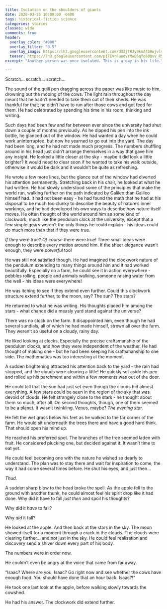 ```yaml
---
title: Isolation on the shoulders of giants
date: 2020-03-26 10:00:00 -0400
tags: historical-fiction science
categories: stories
classes: wide
comments: true
header:
  overlay_color: "#000"
  overlay_filter: "0.5"
  overlay_image: https://lh3.googleusercontent.com/d3ZjTRJy9kmA4b9wjvlsoroFQzaH_lSTBR1ShOayC-5cG4DNCvLls7ZBuelyE_n8n-ow6EVwEy8xnolXnQ1tkhCVnHWNfcpkcAikToJZSvLg9d9s_UPfmyV0SyY4AG2NakWbH8tAORc=w2400
  teaser: https://lh3.googleusercontent.com/p1TEvr6ueqVrMwB6qfo60QvV_R5K7l3Cd6uoKZRAuOQLW8YWTukPK1wpCCNzBqSco8m_aY9R4wdevj6WE5w1SyeSoYBY5kTT4lMGIHPoQnmTXJRfZE6MciqQlbeq1i77OYdRnqXtUKs=w2400
excerpt: "Another person was once isolated. This is a day in his life."

---
```


Scratch… scratch… scratch…

The sound of the quill pen dragging across the paper was like music to him, drowning out the mooing of the cows. The light rain throughout the day meant that he hadn’t needed to take them out of their sheds. He was thankful for that; he didn’t have to run after those cows and get feed for them. He had celebrated by spending his time in his room, thinking and writing.

Such days had been few and far between ever since the university had shut down a couple of months previously. As he dipped his pen into the ink bottle, he glanced out of the window. He had wanted a day when he could work uninterrupted, but now he yearned to go out into the yard. The day had been long, and he had not made much progress. The numbers shuffling around in his head just didn’t arrange themselves in a way that gave him any insight. He looked a little closer at the sky - maybe it did look a little brighter? It would need to clear soon if he wanted to take his walk outside, otherwise it would be dark and it wouldn’t be quite as refreshing.

He wrote a few more lines, but the glance out of the window had diverted his attention permanently. Stretching back in his chair, he  looked at what he had written. He had slowly understood some of the principles that make the world run, walking further on the path indicated by Galileo than Galileo himself had. It had not been easy - he had found the math that he had at his disposal to be much too clunky to describe the beauty of nature’s inner workings, and he had developed his own ways to describe how nature itself moves. He often thought of the world around him as some kind of clockwork, much like the pendulum clock at the university, except that a few simple gears weren’t the only things he could explain - his ideas could do much more than that if they were true. 

*If* they were true? *Of course* there were true! Three small ideas were enough to describe every motion around him. If the sheer elegance wasn’t enough, they were *powerful* too!

He was still not satisfied though. He had imagined the clockwork nature of the pendulum extending to many things around him and it had worked beautifully. Especially on a farm, he could see it in action everywhere - pebbles rolling, people and animals walking, someone raising water from the well - his ideas were everywhere! 

He was itching to see if they extend even further. Could this clockwork structure extend further, to the moon, say? The sun? The stars?

He returned to what he was writing. His thoughts placed him among the stars - what chance did a measly yard stand against the universe?

There was no clock on the farm. It disappointed him, even though he had several sundials, all of which he had made himself, strewn all over the farm. They weren’t so useful on a cloudy, rainy day.

He liked looking at clocks. Especially the precise craftsmanship of the pendulum clocks, and how they were independent of the weather. He had thought of making one - but he had been keeping his craftsmanship to one side. The mathematics was too interesting at the moment.

A sudden brightening attracted his attention back to the yard - the rain had stopped, and the clouds were clearing a little! He quickly set aside his pen and rolled up his parchment and within a few moments was out of the door.

He could tell that the sun had just set even though the clouds hid almost everything. A few stars could be seen in the region of the sky that was devoid of clouds. He felt strangely close to the stars - he thought about them so much, after all. On second thoughts, though, one of them seemed to be a planet. It wasn’t twinkling. Venus, maybe? *The evening star*.

He felt the wet grass below his feet as he walked to the far corner of the farm. He would sit underneath the trees there and have a good hard think. That should open his mind up.

He reached his preferred spot. The branches of the tree seemed laden with fruit. He considered plucking one, but decided against it. It wasn’t time to eat yet.

He could feel becoming one with the nature he wished so dearly to understand. The plan was to stay there and wait for inspiration to come, the way it had come several times before. He shut his eyes, and just then...

*Thud.*

A sudden sharp blow to the head broke the spell. As the apple fell to the ground with another thunk, he could almost feel his spirit drop like it had done. Why did it have to fall *just then* and spoil his thoughts?

Why did it *have* to fall?

Why *did* it fall?

He looked at the apple. And then back at the stars in the sky. The moon showed itself for a moment through a crack in the clouds. The clouds were clearing further… and not just in the sky. He could feel realisation and discovery send a shiver down every part of his body.

The numbers were in order now.

He couldn’t even be angry at the voice that came from far away. 

“Isaac? Where are you, Isaac? Go right now and see whether the cows have enough food. You should have done that an hour back. Isaac?!”

He took one last look at the apple, before walking slowly towards the cowshed. 

He had his answer. The clockwork did extend further. 